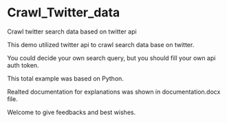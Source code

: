 # Crawl_Twitter_data
Crawl twitter search data based on twitter api

This demo utilized twitter api to crawl search data base on twitter.

You could decide your own search query, but you should fill your own api auth token.

This total example was based on Python.

Realted documentation for explanations was shown in documentation.docx file.

Welcome to give feedbacks and best wishes.
